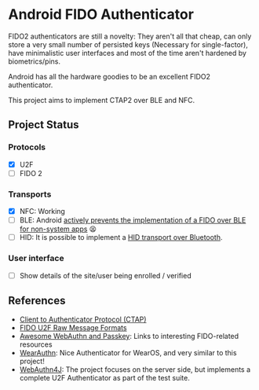 Android FIDO Authenticator
===========================

FIDO2 authenticators are still a novelty: They aren't all that cheap, can only store a very small number of persisted keys (Necessary for single-factor), have minimalistic user interfaces and most of the time aren't hardened by biometrics/pins.

Android has all the hardware goodies to be an excellent FIDO2 authenticator.

This project aims to implement CTAP2 over BLE and NFC.

Project Status
--------------

### Protocols
- [x] U2F
- [ ] FIDO 2

### Transports
- [x] NFC: Working
- [ ] BLE: Android [actively prevents the implementation of a FIDO over BLE for non-system apps](https://android.googlesource.com/platform/packages/apps/Bluetooth/+/6f7f9bbf46acaaf266537256da4d0345909ea1c4/src/com/android/bluetooth/gatt/GattService.java#3217) 😫
- [ ] HID: It is possible to implement a [HID transport over Bluetooth](https://developer.android.com/reference/android/bluetooth/BluetoothHidDevice).

### User interface
- [ ] Show details of the site/user being enrolled / verified

References
----------
- [Client to Authenticator Protocol (CTAP)](https://fidoalliance.org/specs/fido-v2.1-ps-20210615/fido-client-to-authenticator-protocol-v2.1-ps-20210615.html)
- [FIDO U2F Raw Message Formats](https://fidoalliance.org/specs/fido-u2f-v1.2-ps-20170411/fido-u2f-raw-message-formats-v1.2-ps-20170411.html)
- [Awesome WebAuthn and Passkey](https://github.com/herrjemand/awesome-webauthn): Links to interesting FIDO-related resources
- [WearAuthn](https://github.com/fmeum/WearAuthn): Nice Authenticator for WearOS, and very similar to this project!
- [WebAuthn4J](https://github.com/webauthn4j/webauthn4j): The project focuses on the server side, but implements a complete U2F Authenticator as part of the test suite. 
